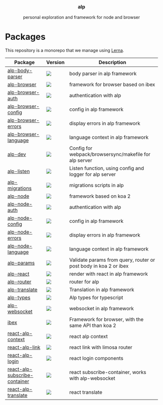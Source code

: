 <h3 align="center">
  alp
</h3>

<p align="center">
  personal exploration and framework for node and browser
</p>

<h1>Packages</h1>

This repository is a monorepo that we manage using [Lerna](https://github.com/lerna/lerna).

| Package | Version | Description |
|---------|---------|-------------|
| [alp-body-parser](/packages/alp-body-parser) | <a href="https://npmjs.org/package/alp-body-parser"><img src="https://img.shields.io/npm/v/alp-body-parser.svg?style=flat-square"></a> | body parser in alp framework
| [alp-browser](/packages/alp-browser) | <a href="https://npmjs.org/package/alp-browser"><img src="https://img.shields.io/npm/v/alp-browser.svg?style=flat-square"></a> | framework for browser based on ibex
| [alp-browser-auth](/packages/alp-browser-auth) | <a href="https://npmjs.org/package/alp-browser-auth"><img src="https://img.shields.io/npm/v/alp-browser-auth.svg?style=flat-square"></a> | authentication with alp
| [alp-browser-config](/packages/alp-browser-config) | <a href="https://npmjs.org/package/alp-browser-config"><img src="https://img.shields.io/npm/v/alp-browser-config.svg?style=flat-square"></a> | config in alp framework
| [alp-browser-errors](/packages/alp-browser-errors) | <a href="https://npmjs.org/package/alp-browser-errors"><img src="https://img.shields.io/npm/v/alp-browser-errors.svg?style=flat-square"></a> | display errors in alp framework
| [alp-browser-language](/packages/alp-browser-language) | <a href="https://npmjs.org/package/alp-browser-language"><img src="https://img.shields.io/npm/v/alp-browser-language.svg?style=flat-square"></a> | language context in alp framework
| [alp-dev](/packages/alp-dev) | <a href="https://npmjs.org/package/alp-dev"><img src="https://img.shields.io/npm/v/alp-dev.svg?style=flat-square"></a> | Config for webpack/browsersync/makefile for alp server
| [alp-listen](/packages/alp-listen) | <a href="https://npmjs.org/package/alp-listen"><img src="https://img.shields.io/npm/v/alp-listen.svg?style=flat-square"></a> | Listen function, using config and logger for alp server
| [alp-migrations](/packages/alp-migrations) | <a href="https://npmjs.org/package/alp-migrations"><img src="https://img.shields.io/npm/v/alp-migrations.svg?style=flat-square"></a> | migrations scripts in alp
| [alp-node](/packages/alp-node) | <a href="https://npmjs.org/package/alp-node"><img src="https://img.shields.io/npm/v/alp-node.svg?style=flat-square"></a> | framework based on koa 2
| [alp-node-auth](/packages/alp-node-auth) | <a href="https://npmjs.org/package/alp-node-auth"><img src="https://img.shields.io/npm/v/alp-node-auth.svg?style=flat-square"></a> | authentication with alp
| [alp-node-config](/packages/alp-node-config) | <a href="https://npmjs.org/package/alp-node-config"><img src="https://img.shields.io/npm/v/alp-node-config.svg?style=flat-square"></a> | config in alp framework
| [alp-node-errors](/packages/alp-node-errors) | <a href="https://npmjs.org/package/alp-node-errors"><img src="https://img.shields.io/npm/v/alp-node-errors.svg?style=flat-square"></a> | display errors in alp framework
| [alp-node-language](/packages/alp-node-language) | <a href="https://npmjs.org/package/alp-node-language"><img src="https://img.shields.io/npm/v/alp-node-language.svg?style=flat-square"></a> | language context in alp framework
| [alp-params](/packages/alp-params) | <a href="https://npmjs.org/package/alp-params"><img src="https://img.shields.io/npm/v/alp-params.svg?style=flat-square"></a> | Validate params from query, router or post body in koa 2 or ibex
| [alp-react](/packages/alp-react) | <a href="https://npmjs.org/package/alp-react"><img src="https://img.shields.io/npm/v/alp-react.svg?style=flat-square"></a> | render with react in alp framework
| [alp-router](/packages/alp-router) | <a href="https://npmjs.org/package/alp-router"><img src="https://img.shields.io/npm/v/alp-router.svg?style=flat-square"></a> | router for alp
| [alp-translate](/packages/alp-translate) | <a href="https://npmjs.org/package/alp-translate"><img src="https://img.shields.io/npm/v/alp-translate.svg?style=flat-square"></a> | Translation in alp framework
| [alp-types](/packages/alp-types) | <a href="https://npmjs.org/package/alp-types"><img src="https://img.shields.io/npm/v/alp-types.svg?style=flat-square"></a> | Alp types for typescript
| [alp-websocket](/packages/alp-websocket) | <a href="https://npmjs.org/package/alp-websocket"><img src="https://img.shields.io/npm/v/alp-websocket.svg?style=flat-square"></a> | websocket in alp framework
| [ibex](/packages/ibex) | <a href="https://npmjs.org/package/ibex"><img src="https://img.shields.io/npm/v/ibex.svg?style=flat-square"></a> | Framework for browser, with the same API than koa 2
| [react-alp-context](/packages/react-alp-context) | <a href="https://npmjs.org/package/react-alp-context"><img src="https://img.shields.io/npm/v/react-alp-context.svg?style=flat-square"></a> | react alp context
| [react-alp-link](/packages/react-alp-link) | <a href="https://npmjs.org/package/react-alp-link"><img src="https://img.shields.io/npm/v/react-alp-link.svg?style=flat-square"></a> | react link with limosa router
| [react-alp-login](/packages/react-alp-login) | <a href="https://npmjs.org/package/react-alp-login"><img src="https://img.shields.io/npm/v/react-alp-login.svg?style=flat-square"></a> | react login components
| [react-alp-subscribe-container](/packages/react-alp-subscribe-container) | <a href="https://npmjs.org/package/react-alp-subscribe-container"><img src="https://img.shields.io/npm/v/react-alp-subscribe-container.svg?style=flat-square"></a> | react subscribe-container, works with alp-websocket
| [react-alp-translate](/packages/react-alp-translate) | <a href="https://npmjs.org/package/react-alp-translate"><img src="https://img.shields.io/npm/v/react-alp-translate.svg?style=flat-square"></a> | react translate

